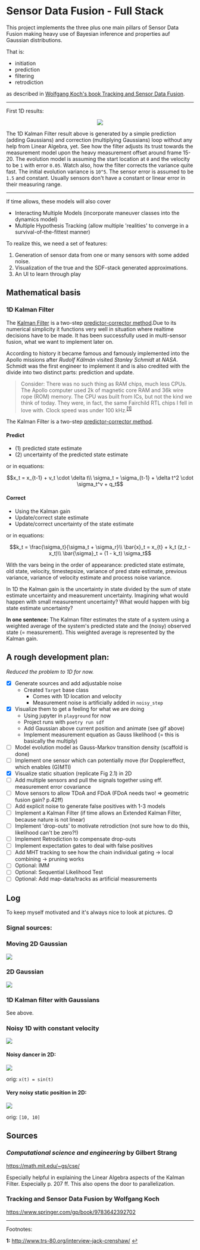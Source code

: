 # Sensor Data Fusion - Full Stack

This project implements the three plus one main pillars of Sensor Data Fusion making heavy use of Bayesian inference and properties auf Gaussian distributions.

That is:

- initiation
- prediction
- filtering
- retrodiction

as described in [Wolfgang Koch's book Tracking and Sensor Data Fusion](https://www.springer.com/gp/book/9783642392702).

* * *

First 1D results:

<p align="center">
<img src="assets/animation.gif">
</p>

The 1D Kalman Filter result above is generated by a simple prediction (adding Gaussians) and correction (multiplying Gaussians) loop without any help from Linear Algebra, yet. See how the filter adjusts its trust towards the measurement model upon the heavy measurement offset around frame 15-20. The evolution model is assuming the start location at `0` and the velocity to be `1` with error `0.05`. Watch also, how the filter corrects the variance quite fast. The initial evolution variance is `10^5`. The sensor error is assumed to be `1.5` and constant. Usually sensors don't have a constant or linear error in their measuring range.

* * *

If time allows, these models will also cover

- Interacting Multiple Models (incorporate maneuver classes into the dynamics model)
- Multiple Hypothesis Tracking (allow multiple 'realities' to converge in a survival-of-the-fittest manner)

To realize this, we need a set of features:

1. Generation of sensor data from one or many sensors with some added noise.
2. Visualization of the true and the SDF-stack generated approximations.
3. An UI to learn through play

## Mathematical basis

### 1D Kalman Filter

The [Kalman Filter](https://en.wikipedia.org/wiki/Kalman_filter) is a two-step [predictor-corrector method](https://en.wikipedia.org/wiki/Predictor%E2%80%93corrector_method).Due to its numerical simplicity it functions very well in situation where realtime decisions have to be made. It has been successfully used in multi-sensor fusion, what we want to implement later on.

According to history it became famous and famously implemented into the Apollo missions after _Rudolf Kálmán_ visited _Stanley Schmidt_ at _NASA_. Schmidt was the first engineer to implement it and is also credited with the divide into two distinct parts: prediction and update.

> Consider: There was no such thing as RAM chips, much less CPUs. The Apollo computer used 2k of magnetic core RAM and 36k wire rope (ROM) memory. The CPU was built from ICs, but not the kind we think of today. They were, in fact, the same Fairchild RTL chips I fell in love with. Clock speed was under 100 kHz.<sup id="a1">[[1]](#f1)</sup>

The Kalman Filter is a two-step [predictor-corrector method](https://en.wikipedia.org/wiki/Predictor%E2%80%93corrector_method).

#### Predict

- (1) predicted state estimate
- (2) uncertainty of the predicted state estimate

or in equations:

```math
x_t = x_{t-1} + v_t \cdot \delta t\\
\sigma_t = \sigma_{t-1} + \delta t^2 \cdot \sigma_t^v + q_t
```

#### Correct

- Using the Kalman gain
- Update/correct state estimate
- Update/correct uncertainty of the state estimate

or in equations:

```math
k_t = \frac{\sigma_t}{\sigma_t + \sigma_r}\\
\bar{x}_t = x_{t} + k_t (z_t - x_t)\\
\bar{\sigma}_t = (1 - k_t) \sigma_t
```

With the vars being in the order of appearance: predicted state estimate, old state, velocity, timestepsize, variance of pred state estimate, previous variance, variance of velocity estimate and process noise variance.

In 1D the Kalman gain is the uncertainty in state divided by the sum of state estimate uncertainty and measurement uncertainty. Imagining what would happen with small measurement uncertainty? What would happen with big state estimate uncertainty?

__In one sentence:__ The Kalman filter estimates the state of a system using a weighted average of the system's predicted state and the (noisy) observed state (= measurement). This weighted average is represented by the Kalman gain.

## A rough development plan:

_Reduced the problem to 1D for now._

- [x] Generate sources and add adjustable noise
    - Created `Target` base class
        - Comes with 1D location and velocity
        - Measurement noise is artificially added in `noisy_step`
- [x] Visualize them to get a feeling for what we are doing
    - Using jupyter in `playground` for now
    - Project runs with `poetry run sdf`
    - Add Gaussian above current position and animate (see gif above)
    - Implement measurement equation as Gauss likelihood (= this is basically the multiply)
- [ ] Model evolution model as Gauss-Markov transition density (scaffold is done)
- [ ] Implement one sensor which can potentially move (for Dopplereffect, which enables (G)MTI)
- [x] Visualize static situation (replicate Fig 2.1) in 2D
- [ ] Add multiple sensors and pull the signals together using eff. measurement error covariance
- [ ] Move sensors to allow TDoA and FDoA (FDoA needs two! => geometric fusion gain? p.42ff)
- [ ] Add explicit noise to generate false positives with 1-3 models
- [ ] Implement a Kalman Filter (if time allows an Extended Kalman Filter, because nature is not linear)
- [ ] Implement 'drop-outs' to motivate retrodiction (not sure how to do this, likelihood can't be zero?!)
- [ ] Implement Retrodiction to compensate drop-outs
- [ ] Implement expectation gates to deal with false positives
- [ ] Add MHT tracking to see how the chain individual gating -> local combining -> pruning works
- [ ] Optional: IMM
- [ ] Optional: Sequential Likelihood Test
- [ ] Optional: Add map-data/tracks as artificial measurements

## Log

To keep myself motivated and it's always nice to look at pictures. :blush:

### Signal sources:

### Moving 2D Gaussian

![](./assets/moving_gaussian.gif)

### 2D Gaussian

![](./assets/gaussian_2d.png)

### 1D Kalman filter with Gaussians

See above.

### Noisy 1D with constant velocity

![](./assets/noise_1d_const_speed.png)

#### Noisy dancer in 2D:

![](./assets/noisy_dancer.png)

orig: `x(t) = sin(t)`

#### Very noisy static position in 2D:

![](./assets/random_walk_2d.png)

orig: `[10, 10]`

## Sources

### *Computational science and engineering* by Gilbert Strang

https://math.mit.edu/~gs/cse/

Especially helpful in explaining the Linear Algebra aspects of the Kalman Filter. Especially p. 207 ff.
This also opens the door to parallelization.

### Tracking and Sensor Data Fusion by Wolfgang Koch

https://www.springer.com/gp/book/9783642392702

* * *

Footnotes:

<b id="f1">1:</b> http://www.trs-80.org/interview-jack-crenshaw/ [↩](#a1)